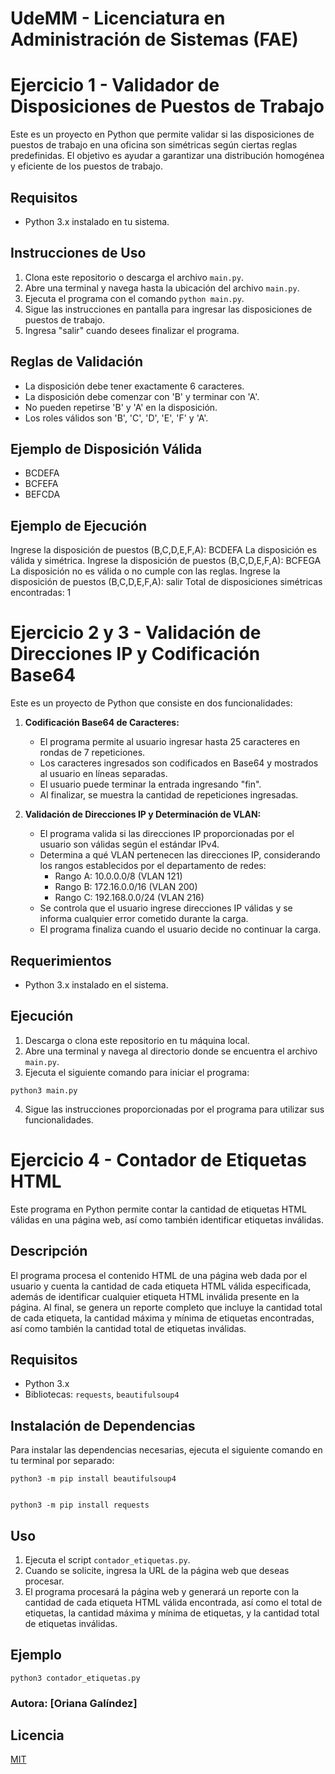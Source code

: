 # UdeMM - Licenciatura en Administración de Sistemas (FAE)

# Ejercicio 1 - Validador de Disposiciones de Puestos de Trabajo

Este es un proyecto en Python que permite validar si las disposiciones de puestos de trabajo en una oficina son simétricas según ciertas reglas predefinidas. El objetivo es ayudar a garantizar una distribución homogénea y eficiente de los puestos de trabajo.

## Requisitos

- Python 3.x instalado en tu sistema.

## Instrucciones de Uso

1. Clona este repositorio o descarga el archivo `main.py`.
2. Abre una terminal y navega hasta la ubicación del archivo `main.py`.
3. Ejecuta el programa con el comando `python main.py`.
4. Sigue las instrucciones en pantalla para ingresar las disposiciones de puestos de trabajo.
5. Ingresa "salir" cuando desees finalizar el programa.

## Reglas de Validación

- La disposición debe tener exactamente 6 caracteres.
- La disposición debe comenzar con 'B' y terminar con 'A'.
- No pueden repetirse 'B' y 'A' en la disposición.
- Los roles válidos son 'B', 'C', 'D', 'E', 'F' y 'A'.

## Ejemplo de Disposición Válida

- BCDEFA
- BCFEFA
- BEFCDA

## Ejemplo de Ejecución

Ingrese la disposición de puestos (B,C,D,E,F,A): BCDEFA
La disposición es válida y simétrica.
Ingrese la disposición de puestos (B,C,D,E,F,A): BCFEGA
La disposición no es válida o no cumple con las reglas.
Ingrese la disposición de puestos (B,C,D,E,F,A): salir
Total de disposiciones simétricas encontradas: 1

 
# Ejercicio 2 y 3 - Validación de Direcciones IP y Codificación Base64

Este es un proyecto de Python que consiste en dos funcionalidades:

1. **Codificación Base64 de Caracteres:**
   - El programa permite al usuario ingresar hasta 25 caracteres en rondas de 7 repeticiones.
   - Los caracteres ingresados son codificados en Base64 y mostrados al usuario en líneas separadas.
   - El usuario puede terminar la entrada ingresando "fin".
   - Al finalizar, se muestra la cantidad de repeticiones ingresadas.

2. **Validación de Direcciones IP y Determinación de VLAN:**
   - El programa valida si las direcciones IP proporcionadas por el usuario son válidas según el estándar IPv4.
   - Determina a qué VLAN pertenecen las direcciones IP, considerando los rangos establecidos por el departamento de redes:
     - Rango A: 10.0.0.0/8 (VLAN 121)
     - Rango B: 172.16.0.0/16 (VLAN 200)
     - Rango C: 192.168.0.0/24 (VLAN 216)
   - Se controla que el usuario ingrese direcciones IP válidas y se informa cualquier error cometido durante la carga.
   - El programa finaliza cuando el usuario decide no continuar la carga.

## Requerimientos

- Python 3.x instalado en el sistema.

## Ejecución

1. Descarga o clona este repositorio en tu máquina local.
2. Abre una terminal y navega al directorio donde se encuentra el archivo `main.py`.
3. Ejecuta el siguiente comando para iniciar el programa:

```
python3 main.py
```
4. Sigue las instrucciones proporcionadas por el programa para utilizar sus funcionalidades.



# Ejercicio 4 - Contador de Etiquetas HTML

Este programa en Python permite contar la cantidad de etiquetas HTML válidas en una página web, así como también identificar etiquetas inválidas.

## Descripción

El programa procesa el contenido HTML de una página web dada por el usuario y cuenta la cantidad de cada etiqueta HTML válida especificada, además de identificar cualquier etiqueta HTML inválida presente en la página. Al final, se genera un reporte completo que incluye la cantidad total de cada etiqueta, la cantidad máxima y mínima de etiquetas encontradas, así como también la cantidad total de etiquetas inválidas.

## Requisitos

- Python 3.x
- Bibliotecas: `requests`, `beautifulsoup4`

## Instalación de Dependencias

Para instalar las dependencias necesarias, ejecuta el siguiente comando en tu terminal por separado:

```
python3 -m pip install beautifulsoup4


python3 -m pip install requests
```


## Uso

1. Ejecuta el script `contador_etiquetas.py`.
2. Cuando se solicite, ingresa la URL de la página web que deseas procesar.
3. El programa procesará la página web y generará un reporte con la cantidad de cada etiqueta HTML válida encontrada, así como el total de etiquetas, la cantidad máxima y mínima de etiquetas, y la cantidad total de etiquetas inválidas.

## Ejemplo

```
python3 contador_etiquetas.py
```

### Autora: [Oriana Galíndez]


## Licencia

[MIT](https://choosealicense.com/licenses/mit/)